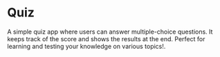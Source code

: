 # Quiz
A simple quiz app where users can answer multiple-choice questions. It keeps track of the score and shows the results at the end. Perfect for learning and testing your knowledge on various topics!.
